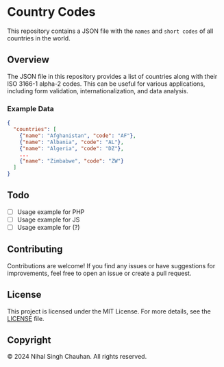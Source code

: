 # Country Codes

This repository contains a JSON file with the `names` and `short codes` of all countries in the world.

## Overview

The JSON file in this repository provides a list of countries along with their ISO 3166-1 alpha-2 codes. This can be useful for various applications, including form validation, internationalization, and data analysis.

### Example Data

```json
{
  "countries": [
    {"name": "Afghanistan", "code": "AF"},
    {"name": "Albania", "code": "AL"},
    {"name": "Algeria", "code": "DZ"},
    ...
    {"name": "Zimbabwe", "code": "ZW"}
  ]
}
```

## Todo

- [ ] Usage example for PHP
- [ ] Usage example for JS
- [ ] Usage example for (?)

## Contributing

Contributions are welcome! If you find any issues or have suggestions for improvements, feel free to open an issue or create a pull request.

## License

This project is licensed under the MIT License. For more details, see the [LICENSE](LICENSE) file.

## Copyright

© 2024 Nihal Singh Chauhan. All rights reserved.

